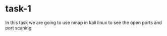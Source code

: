 # task-1
In this task we are going to use nmap in kali linux to see the open ports and port scaning 
